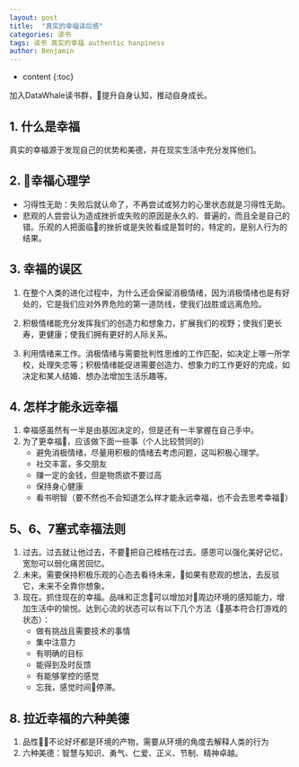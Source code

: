 ```yaml
---
layout: post
title:  "真实的幸福读后感"
categories: 读书
tags: 读书 真实的幸福 authentic hanpiness
author: Benjamin
---
```


* content
{:toc}

加入DataWhale读书群，提升自身认知，推动自身成长。




## 1. 什么是幸福
真实的幸福源于发现自己的优势和美德，并在现实生活中充分发挥他们。

## 2. 幸福心理学
* 习得性无助：失败后就认命了，不再尝试或努力的心里状态就是习得性无助。
* 悲观的人尝尝认为造成挫折或失败的原因是永久的、普遍的，而且全是自己的错。乐观的人把面临的挫折或是失败看成是暂时的，特定的，是别人行为的结果。

## 3. 幸福的误区
1. 在整个人类的进化过程中，为什么还会保留消极情绪，因为消极情绪也是有好处的，它是我们应对外界危险的第一道防线，使我们战胜或远离危险。

2. 积极情绪能充分发挥我们的创造力和想象力，扩展我们的视野；使我们更长寿，更健康；使我们拥有更好的人际关系。

3. 利用情绪来工作。消极情绪与需要批判性思维的工作匹配，如决定上哪一所学校，处理失恋等；积极情绪能促进需要创造力、想象力的工作更好的完成，如决定和某人结婚、想办法增加生活乐趣等。

## 4. 怎样才能永远幸福

1. 幸福感虽然有一半是由基因决定的，但是还有一半掌握在自己手中。
2. 为了更幸福，应该做下面一些事（个人比较赞同的）
    *  避免消极情绪，尽量用积极的情绪去考虑问题，这叫积极心理学。
    * 社交丰富，多交朋友
    * 赚一定的金钱，但是物质欲不要过高
    * 保持身心健康
    * 看书明智（要不然也不会知道怎么样才能永远幸福，也不会去思考幸福）

## 5、6、7塞式幸福法则
1. 过去。过去就让他过去，不要把自己桎梏在过去。感恩可以强化美好记忆，宽恕可以弱化痛苦回忆。
2. 未来。需要保持积极乐观的心态去看待未来，如果有悲观的想法，去反驳它，未来不全靠你想象。
3. 现在。抓住现在的幸福。品味和正念可以增加对周边环境的感知能力，增加生活中的愉悦。达到心流的状态可以有以下几个方法（基本符合打游戏的状态）：
    * 做有挑战且需要技术的事情
    * 集中注意力
    * 有明确的目标
    * 能得到及时反馈
    * 有能够掌控的感觉
    * 忘我，感觉时间停滞。
## 8. 拉近幸福的六种美德
1. 品性不论好坏都是环境的产物，需要从环境的角度去解释人类的行为
2. 六种美德：智慧与知识、勇气、仁爱、正义、节制、精神卓越。
